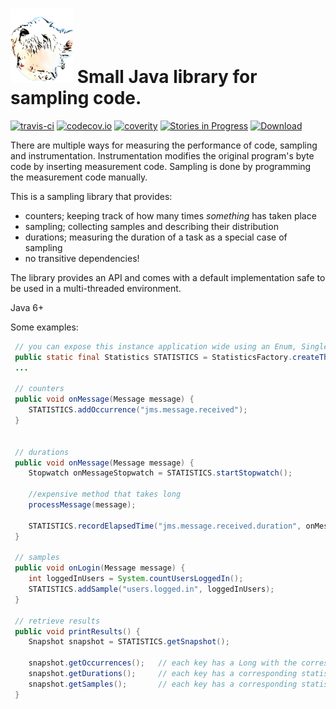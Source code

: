 # ![patan-logo](patan.png) Small Java library for sampling code.  

 [![travis-ci](https://travis-ci.org/toefel18/patan.svg?branch=master "build")](https://travis-ci.org/toefel18/patan) [![codecov.io](https://codecov.io/github/toefel18/patan/coverage.svg?branch=master "coverage")](https://codecov.io/github/toefel18/patan) [![coverity](https://scan.coverity.com/projects/7773/badge.svg "Coverity Scan Build Status")](https://scan.coverity.com/projects/toefel18-patan) [![Stories in Progress](https://badge.waffle.io/toefel18/patan.svg?label=patan%3Ain%20progress&title=In%20Progress)](http://waffle.io/toefel18/patan) [ ![Download](https://api.bintray.com/packages/toefel18/maven/patan/images/download.svg) ](https://bintray.com/toefel18/maven/patan/_latestVersion)

There are multiple ways for measuring the performance of code, sampling and instrumentation. Instrumentation modifies the original program's byte code by inserting measurement code. Sampling is done by programming the measurement code manually.

This is a sampling library that provides:
  - counters; keeping track of how many times *something* has taken place
  - sampling; collecting samples and describing their distribution
  - durations; measuring the duration of a task as a special case of sampling
  - no transitive dependencies!

The library provides an API and comes with a default implementation safe to be used in a multi-threaded environment.

Java 6+

Some examples:

```java
 // you can expose this instance application wide using an Enum, Singleton or perhaps as a spring-bean
 public static final Statistics STATISTICS = StatisticsFactory.createThreadsafeStatistics();
 ...

 // counters
 public void onMessage(Message message) {
    STATISTICS.addOccurrence("jms.message.received");
 }


 // durations
 public void onMessage(Message message) {
    Stopwatch onMessageStopwatch = STATISTICS.startStopwatch();

    //expensive method that takes long
    processMessage(message);

    STATISTICS.recordElapsedTime("jms.message.received.duration", onMessageStopwatch);    
 }

 // samples
 public void onLogin(Message message) {
    int loggedInUsers = System.countUsersLoggedIn();
    STATISTICS.addSample("users.logged.in", loggedInUsers);    
 }

 // retrieve results
 public void printResults() {
    Snapshot snapshot = STATISTICS.getSnapshot();
    
    snapshot.getOccurrences();   // each key has a Long with the corresponding value of "timesOccurred"  
    snapshot.getDurations();     // each key has a corresponding statistic which provides samplecount/min/max/avg/variance/standarddeviation
    snapshot.getSamples();       // each key has a corresponding statistic which provides samplecount/min/max/avg/variance/standarddeviation
 }

```
